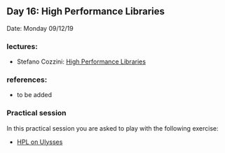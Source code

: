 ## Day 16:  High Performance Libraries   

Date:  Monday 09/12/19

### lectures:

  -  Stefano Cozzini: [High Performance Libraries](HighPerformanceLibraries.pdf)


### references: 
  
  -  to be added

### Practical session

In this practical session you are asked to play with the following exercise:

  - [HPL on Ulysses](HPL.md)

